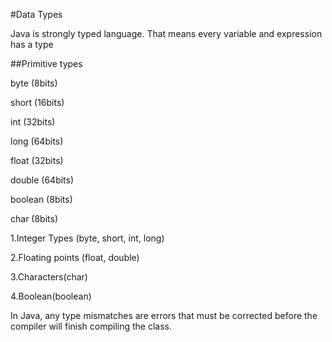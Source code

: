 #Data Types 

Java is strongly typed language. That means every variable and expression has a type 

 
##Primitive types 

byte (8bits)

short (16bits)

int (32bits)

long (64bits)

float (32bits)

double (64bits)

boolean (8bits)

char (8bits) 

 
1.Integer Types (byte, short, int, long) 

2.Floating points (float, double) 

3.Characters(char) 

4.Boolean(boolean) 

 
In Java, any type mismatches are errors that must be corrected before the compiler will finish compiling the class.



